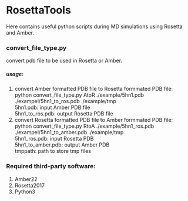 # RosettaTools
Here contains useful python scripts during MD simulations using Rosetta and Amber.
### convert_file_type.py
convert pdb file to be used in Rosetta or Amber.
##### usage:
1. convert Amber formatted PDB file to Rosetta formmated PDB file:  
python convert_file_type.py AtoR ./example/5hn1.pdb ./exampel/5hn1_to_ros.pdb ./example/tmp  
5hn1.pdb: input Amber PDB file  
5hn1_to_ros.pdb: output Rosetta PDB file  
3. convert Rosetta formatted PDB file to Amber formmated PDB file:  
python convert_file_type.py RtoA ./example/5hn1_ros.pdb ./exampel/5hn1_to_amber.pdb ./example/tmp  
5hn1_ros.pdb: input Rosetta PDB  
5hn1_to_amber.pdb: output Amber PDB  
tmppath: path to store tmp files
### Required third-party software:
1. Amber22
2. Rosetta2017
3. Python3
